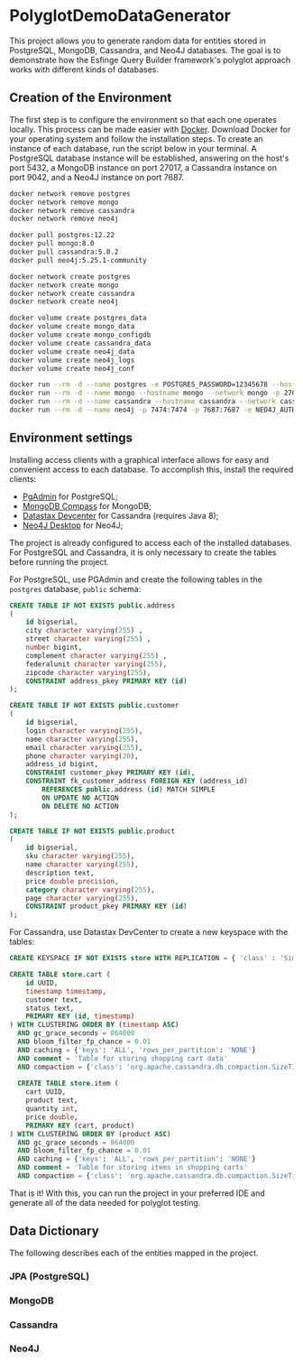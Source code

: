 # PolyglotDemoDataGenerator

This project allows you to generate random data for entities stored in PostgreSQL, MongoDB, Cassandra, and Neo4J databases. The goal is to demonstrate how the Esfinge Query Builder framework's polyglot approach works with different kinds of databases.

## Creation of the Environment
The first step is to configure the environment so that each one operates locally. This process can be made easier with [Docker](https://www.docker.com/). Download Docker for your operating system and follow the installation steps. To create an instance of each database, run the script below in your terminal. A PostgreSQL database instance will be established, answering on the host's port 5432, a MongoDB instance on port 27017, a Cassandra instance on port 9042, and a Neo4J instance on port 7687.

```` bash
docker network remove postgres
docker network remove mongo
docker network remove cassandra
docker network remove neo4j

docker pull postgres:12.22
docker pull mongo:8.0
docker pull cassandra:5.0.2
docker pull neo4j:5.25.1-community

docker network create postgres
docker network create mongo
docker network create cassandra
docker network create neo4j

docker volume create postgres_data
docker volume create mongo_data
docker volume create mongo_configdb
docker volume create cassandra_data
docker volume create neo4j_data
docker volume create neo4j_logs
docker volume create neo4j_conf

docker run --rm -d --name postgres -e POSTGRES_PASSWORD=12345678 --hostname postgres --network postgres -p 5432:5432 -v postgres_data:/var/lib/postgresql/data postgres:12.22 -c max_connections=500
docker run --rm -d --name mongo --hostname mongo --network mongo -p 27017:27017 -e MONGO_INITDB_ROOT_USERNAME=mongo -e MONGO_INITDB_ROOT_PASSWORD=12345678 -v mongo_data:/data/db -v mongo_configdb:/data/configdb mongo:8.0
docker run --rm -d --name cassandra --hostname cassandra --network cassandra -p 9042:9042 -v cassandra_data:/var/lib/cassandra cassandra:5.0.2
docker run --rm -d --name neo4j -p 7474:7474 -p 7687:7687 -e NEO4J_AUTH=none --hostname neo4j --network neo4j -v neo4j_data:/data -v neo4j_logs:/logs -v neo4j_conf:/conf neo4j:5.25.1-community
````

## Environment settings
Installing access clients with a graphical interface allows for easy and convenient access to each database. To accomplish this, install the required clients:

- [PgAdmin](https://www.pgadmin.org/download/) for PostgreSQL;
- [MongoDB Compass](https://www.mongodb.com/products/tools/compass) for MongoDB;
- [Datastax Devcenter](https://downloads.datastax.com/#devcenter) for Cassandra (requires Java 8);
- [Neo4J Desktop](https://neo4j.com/download/?utm_source=GSearch&utm_medium=PaidSearch&utm_campaign=Evergreen&utm_content=AMS-Search-SEMBrand-Evergreen-None-SEM-SEM-NonABM&utm_term=download%20neo4j&utm_adgroup=download&gad_source=1&gclid=CjwKCAiA6t-6BhA3EiwAltRFGA6qhfwfYwQJ_jjS57Sfbp7j8lSEkznRH3v5xaCFak8jTF8-XyzRsxoCKT4QAvD_BwE) for Neo4J;

The project is already configured to access each of the installed databases. For PostgreSQL and Cassandra, it is only necessary to create the tables before running the project.

For PostgreSQL, use PGAdmin and create the following tables in the `postgres` database, `public` schema:

```` SQL
CREATE TABLE IF NOT EXISTS public.address
(
    id bigserial,
    city character varying(255) ,
    street character varying(255) ,
    number bigint,
    complement character varying(255) ,
    federalunit character varying(255),
    zipcode character varying(255),
    CONSTRAINT address_pkey PRIMARY KEY (id)
);

CREATE TABLE IF NOT EXISTS public.customer
(
    id bigserial,
    login character varying(255),
    name character varying(255),
    email character varying(255),
    phone character varying(20),
    address_id bigint,
    CONSTRAINT customer_pkey PRIMARY KEY (id),
    CONSTRAINT fk_customer_address FOREIGN KEY (address_id)
        REFERENCES public.address (id) MATCH SIMPLE
        ON UPDATE NO ACTION
        ON DELETE NO ACTION
);

CREATE TABLE IF NOT EXISTS public.product
(
    id bigserial,
    sku character varying(255),
    name character varying(255),
    description text,
    price double precision,
    category character varying(255),
    page character varying(255),
    CONSTRAINT product_pkey PRIMARY KEY (id)
);
````

For Cassandra, use Datastax DevCenter to create a new keyspace with the tables:

```` SQL
CREATE KEYSPACE IF NOT EXISTS store WITH REPLICATION = { 'class' : 'SimpleStrategy', 'replication_factor' : '1' };

CREATE TABLE store.cart (
    id UUID,
    timestamp timestamp,
    customer text,
    status text,
    PRIMARY KEY (id, timestamp)
) WITH CLUSTERING ORDER BY (timestamp ASC)
  AND gc_grace_seconds = 864000
  AND bloom_filter_fp_chance = 0.01
  AND caching = {'keys': 'ALL', 'rows_per_partition': 'NONE'}
  AND comment = 'Table for storing shopping cart data'
  AND compaction = {'class': 'org.apache.cassandra.db.compaction.SizeTieredCompactionStrategy'};
  
  CREATE TABLE store.item (
    cart UUID,
    product text,
    quantity int,
    price double,
    PRIMARY KEY (cart, product)
) WITH CLUSTERING ORDER BY (product ASC)
  AND gc_grace_seconds = 864000
  AND bloom_filter_fp_chance = 0.01
  AND caching = {'keys': 'ALL', 'rows_per_partition': 'NONE'}
  AND comment = 'Table for storing items in shopping carts'
  AND compaction = {'class': 'org.apache.cassandra.db.compaction.SizeTieredCompactionStrategy'};
````
That is it! With this, you can run the project in your preferred IDE and generate all of the data needed for polyglot testing.

## Data Dictionary

The following describes each of the entities mapped in the project.

### JPA (PostgreSQL)


### MongoDB


### Cassandra


### Neo4J

